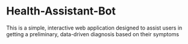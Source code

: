 # Health-Assistant-Bot
This is a simple, interactive web application designed to assist users in getting a preliminary, data-driven diagnosis based on their symptoms
